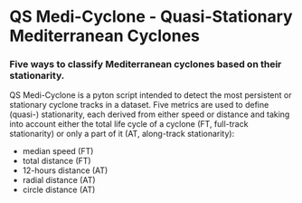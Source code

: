 # QS Medi-Cyclone - Quasi-Stationary Mediterranean Cyclones
### Five ways to classify Mediterranean cyclones based on their stationarity.

QS Medi-Cyclone is a pyton script intended to detect the most persistent or stationary cyclone tracks in a dataset. Five metrics are used to define (quasi-) stationarity, each derived from either speed or distance and taking into account either the total life cycle of a cyclone (FT, full-track stationarity) or only a part of it (AT, along-track stationarity):

- median speed (FT)
- total distance (FT)
- 12-hours distance (AT)
- radial distance (AT)
- circle distance (AT)
